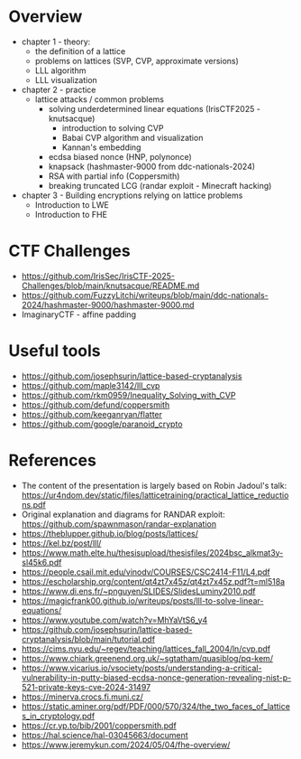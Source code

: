 # Overview
- chapter 1 - theory:
  - the definition of a lattice
  - problems on lattices (SVP, CVP, approximate versions)
  - LLL algorithm
  - LLL visualization
- chapter 2 - practice
  - lattice attacks / common problems
    - solving underdetermined linear equations (IrisCTF2025 - knutsacque)
      - introduction to solving CVP
      - Babai CVP algorithm and visualization
      - Kannan's embedding
    - ecdsa biased nonce (HNP, polynonce)
    - knapsack (hashmaster-9000 from ddc-nationals-2024)
    - RSA with partial info (Coppersmith)
    - breaking truncated LCG (randar exploit - Minecraft hacking)
- chapter 3 - Building encryptions relying on lattice problems
  - Introduction to LWE
  - Introduction to FHE

# CTF Challenges
- https://github.com/IrisSec/IrisCTF-2025-Challenges/blob/main/knutsacque/README.md
- https://github.com/FuzzyLitchi/writeups/blob/main/ddc-nationals-2024/hashmaster-9000/hashmaster-9000.md
- ImaginaryCTF - affine padding

# Useful tools
- https://github.com/josephsurin/lattice-based-cryptanalysis
- https://github.com/maple3142/lll_cvp
- https://github.com/rkm0959/Inequality_Solving_with_CVP
- https://github.com/defund/coppersmith
- https://github.com/keeganryan/flatter
- https://github.com/google/paranoid_crypto

# References
- The content of the presentation is largely based on Robin Jadoul's talk: https://ur4ndom.dev/static/files/latticetraining/practical_lattice_reductions.pdf
- Original explanation and diagrams for RANDAR exploit: https://github.com/spawnmason/randar-explanation
- https://theblupper.github.io/blog/posts/lattices/
- https://kel.bz/post/lll/
- https://www.math.elte.hu/thesisupload/thesisfiles/2024bsc_alkmat3y-sl45k6.pdf
- https://people.csail.mit.edu/vinodv/COURSES/CSC2414-F11/L4.pdf
- https://escholarship.org/content/qt4zt7x45z/qt4zt7x45z.pdf?t=ml518a
- https://www.di.ens.fr/~pnguyen/SLIDES/SlidesLuminy2010.pdf
- https://magicfrank00.github.io/writeups/posts/lll-to-solve-linear-equations/
- https://www.youtube.com/watch?v=MhYaVtS6_y4
- https://github.com/josephsurin/lattice-based-cryptanalysis/blob/main/tutorial.pdf
- https://cims.nyu.edu/~regev/teaching/lattices_fall_2004/ln/cvp.pdf
- https://www.chiark.greenend.org.uk/~sgtatham/quasiblog/pq-kem/
- https://www.vicarius.io/vsociety/posts/understanding-a-critical-vulnerability-in-putty-biased-ecdsa-nonce-generation-revealing-nist-p-521-private-keys-cve-2024-31497
- https://minerva.crocs.fi.muni.cz/
- https://static.aminer.org/pdf/PDF/000/570/324/the_two_faces_of_lattices_in_cryptology.pdf
- https://cr.yp.to/bib/2001/coppersmith.pdf
- https://hal.science/hal-03045663/document
- https://www.jeremykun.com/2024/05/04/fhe-overview/